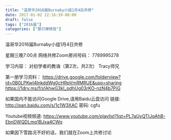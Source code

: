 ```yaml
---
title: "温哥华2016届Burnaby小组1月4日共修"
date: 2017-01-02 22:16:39-08:00
draft: false
tags: ["2016届"]
categories: ["慧灯禅修班"]
---
```

温哥华2016届Burnaby小组1月4日共修

星期三晚7:00点
网络共修Zoom房间号码： 7789995278

学习内容：
对初学者的教诲（第2次，共2次） Tracy师兄

第一册学习资料：
https://drive.google.com/folderview?id=0B0LPKwI4InkddWg0cHRpVmRMRUE&usp=sharing
https://1drv.ms/f/s!AhwG3kI_pdhUg03rKO-nzN4b7PiG

如果国内不能访问Google Drive,请用Baidu云盘访问
链接: http://pan.baidu.com/s/1c1W3XAC 密码: cgfu

Youtube视频频道:
https://www.youtube.com/playlist?list=PL7aUyQTIJqAhB-EbnDWQDLmq1BJxa4CWq

如果因下雪路况不好的话，我们就在Zoom上共修讨论
